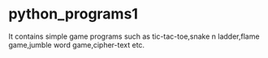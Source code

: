 # python_programs1
It contains simple game programs such as tic-tac-toe,snake n ladder,flame game,jumble word game,cipher-text etc.
